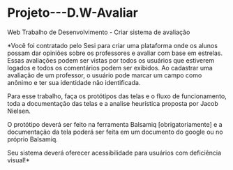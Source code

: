 # Projeto---D.W-Avaliar
Web Trabalho de Desenvolvimento - Criar sistema de avaliação 

*Você foi contratado pelo Sesi para criar uma plataforma onde os alunos possam dar opiniões sobre os professores e avaliar com base em estrelas. Essas avaliações podem ser vistas por todos os usuários que estiverem logados e todos os comentários podem ser exibidos. Ao cadastrar uma avaliação de um professor, o usuário pode marcar um campo como anônimo e ter sua identidade não identificada.

Para esse trabalho, faça os protótipos das telas e o fluxo de funcionamento, toda a documentação das telas e a analise heurística proposta por Jacob Nielsen.

O protótipo deverá ser feito na ferramenta Balsamiq [obrigatoriamente] e a documentação da tela poderá ser feita em um documento do google ou no próprio Balsamiq.

Seu sistema deverá oferecer acessibilidade para usuários com deficiência visual!*
